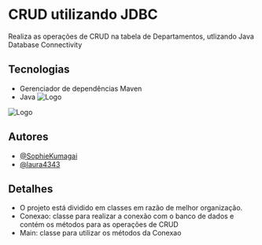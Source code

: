 
# CRUD utilizando JDBC

Realiza as operações de CRUD na tabela de Departamentos, utlizando Java Database Connectivity




## Tecnologias

* Gerenciador de dependências Maven
* Java
![Logo](https://hermes.dio.me/articles/cover/41f39d87-9e62-4825-9c96-0ba5ddd5e7b1.jpg)

![Logo](https://hermes.dio.me/articles/cover/7b89fda2-4af3-4ae0-98bc-ad2b65854909.png)
## Autores

- [@SophieKumagai](https://github.com/SophieKumagai)
- [@laura4343](https://github.com/laura4343)


## Detalhes
- O projeto está dividido em classes em razão de melhor organização.
- Conexao: classe para realizar a conexão com o banco de dados e contém os métodos para as operações de CRUD
- Main: classe para utilizar os métodos da Conexao 